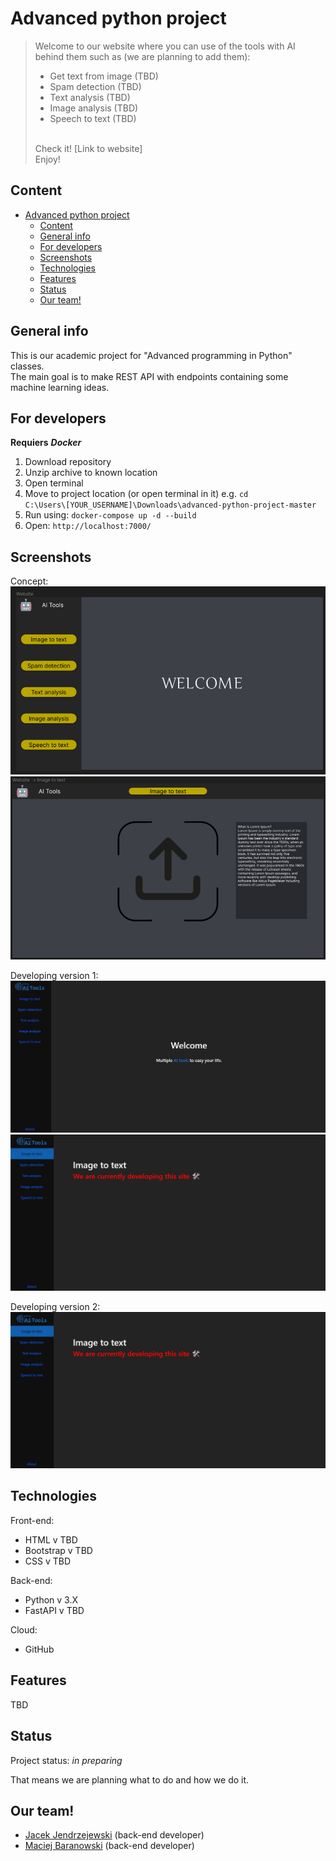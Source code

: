 # Advanced python project

> Welcome to our website where you can use of the tools with AI behind them such as (we are planning to add them):
>  * Get text from image (TBD)
>  * Spam detection (TBD)
>  * Text analysis (TBD)
>  * Image analysis (TBD)
>  * Speech to text (TBD)
>  </hr><br>
>  Check it! [Link to website] <br>
>  Enjoy!

## Content

- [Advanced python project](#advanced-python-project)
  - [Content](#content)
  - [General info](#general-info)
  - [For developers](#for-developers)
  - [Screenshots](#screenshots)
  - [Technologies](#technologies)
  - [Features](#features)
  - [Status](#status)
  - [Our team!](#our-team)

## General info

This is our academic project for "Advanced programming in Python" classes. <br>
The main goal is to make REST API with endpoints containing some machine learning ideas.


## For developers

**Requiers** ***Docker***

1. Download repository
2. Unzip archive to known location
3. Open terminal
4. Move to project location (or open terminal in it) e.g. <code>cd C:\Users\\[YOUR_USERNAME]\Downloads\advanced-python-project-master</code>
5. Run using: <code>docker-compose up -d --build</code>
6. Open: <code>http://localhost:7000/</code>
## Screenshots

[comment]: <img src="./img/concepts/main.png"/>

Concept: <br>
<img src="./img/concepts/main.png"/> <br>
<img src="./img/concepts/imgToText.png"/> <br>

Developing version 1: <br>
<img src="./img/dev_v1/dev_main.png"/> <br>
<img src="./img/dev_v1/dev_imgToText.png"/> <br>

Developing version 2: <br>
<img src="./img/dev_v1/dev_imgToText.png"/> <br>

## Technologies

Front-end:
* HTML v TBD
* Bootstrap v TBD
* CSS v TBD

Back-end:
* Python v 3.X
* FastAPI v TBD

Cloud:
* GitHub

## Features

TBD

## Status

Project status: _in preparing_

That means we are planning what to do and how we do it.

## Our team!

* [Jacek Jendrzejewski](https://jacekjen.byst.re) (back-end developer)
* [Maciej Baranowski](https://github.com/SonnyFixit) (back-end developer)
